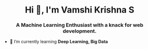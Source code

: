 <h1 align="center">Hi 👋, I'm Vamshi Krishna S</h1>
<h3 align="center">A Machine Learning Enthusiast with a knack for web development.</h3>

- 🌱 I’m currently learning **Deep Learning, Big Data**

